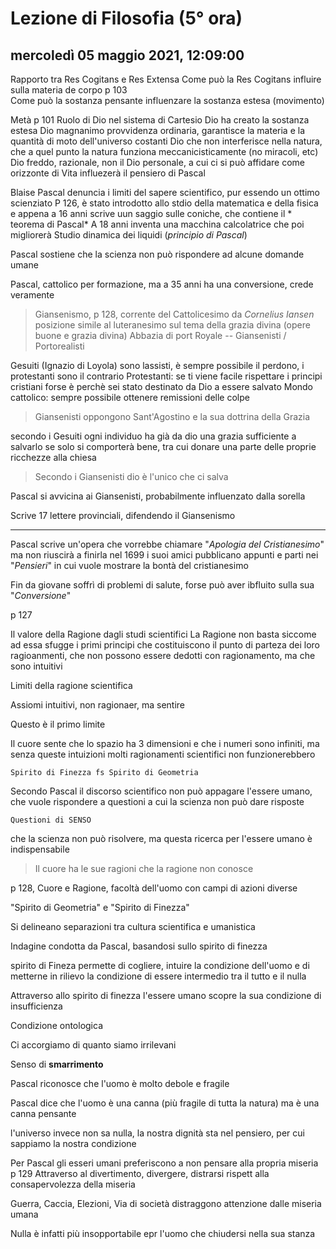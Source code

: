 # Lezione di Filosofia (5° ora)

## mercoledì 05 maggio 2021, 12:09:00

Rapporto tra Res Cogitans e Res Extensa
Come può la Res Cogitans influire sulla materia de corpo
p 103	
Come può la sostanza pensante influenzare la sostanza estesa (movimento)

Metà p 101 Ruolo di Dio nel sistema di Cartesio
Dio ha creato la sostanza estesa
Dio magnanimo
provvidenza ordinaria, garantisce la materia e la quantità di moto dell'universo costanti
Dio che non interferisce nella natura, che a quel punto la natura funziona meccanicisticamente (no miracoli, etc)
Dio freddo, razionale, non il Dio personale, a cui ci si può affidare come orizzonte di Vita
influezerà il pensiero di Pascal


Blaise Pascal denuncia i limiti del sapere scientifico, pur essendo un ottimo scienziato
P 126, è stato introdotto allo stdio della matematica e della fisica e appena a 16 anni scrive uun saggio sulle coniche, che contiene il * teorema di Pascal* 
A 18 anni inventa una macchina calcolatrice che poi migliorerà
Studio dinamica dei liquidi (*principio di Pascal*)

Pascal sostiene che la scienza non può rispondere ad alcune domande umane

Pascal, cattolico per formazione, ma a 35 anni ha una conversione, crede veramente

> Giansenismo, p 128, corrente del Cattolicesimo
> da *Cornelius Iansen*
> posizione simile al luteranesimo sul tema della grazia divina (opere buone e grazia divina)
> Abbazia di port Royale  --  Giansenisti / Portorealisti

Gesuiti (Ignazio di Loyola) sono lassisti, è sempre possibile il perdono, i protestanti sono il contrario
Protestanti: se ti viene facile rispettare i principi cristiani forse è perchè sei stato destinato da Dio a essere salvato
Mondo cattolico: sempre possibile ottenere remissioni delle colpe

   

> Giansenisti oppongono Sant'Agostino e la sua dottrina della Grazia

secondo i Gesuiti ogni individuo ha già da dio una grazia sufficiente a salvarlo se solo si comporterà bene, tra cui donare una parte delle proprie ricchezze alla chiesa

> Secondo i Giansenisti dio è l'unico che ci salva  

Pascal si avvicina ai Giansenisti, probabilmente influenzato dalla sorella

Scrive 17 lettere provinciali, difendendo il Giansenismo

---

Pascal scrive un'opera che vorrebbe chiamare "*Apologia del Cristianesimo*" ma non riuscirà a finirla nel 1699 i suoi amici pubblicano appunti e parti nei "*Pensieri*" in cui vuole  mostrare la bontà del cristianesimo

Fin da giovane soffrì di problemi di salute, forse può aver ibfluito sulla sua "*Conversione*" 


p 127

Il valore della Ragione dagli studi scientifici
La Ragione non basta siccome ad essa sfugge i primi principi che costituiscono il punto di parteza dei loro ragioanmenti, che non possono essere dedotti con ragionamento, ma che sono intuitivi

Limiti della ragione scientifica

Assiomi intuitivi, non ragionaer, ma  sentire

Questo è il primo limite

Il cuore sente che lo spazio ha 3 dimensioni e che i numeri sono infiniti, ma senza queste intuizioni molti ragionamenti scientifici non funzionerebbero

	Spirito di Finezza fs Spirito di Geometria

Secondo Pascal il discorso scientifico non può appagare l'essere umano, che vuole rispondere a questioni a cui la scienza non può dare risposte

	Questioni di SENSO
che la scienza non può risolvere, ma questa ricerca per l'essere umano è indispensabile

> Il cuore ha le sue ragioni che la ragione non conosce


p 128, Cuore e Ragione, facoltà dell'uomo con campi di azioni diverse

"Spirito di Geometria" e "Spirito di Finezza"

Si delineano separazioni tra cultura scientifica e umanistica


Indagine condotta da Pascal, basandosi sullo spirito di finezza 

spirito di Fineza permette di cogliere, intuire la condizione dell'uomo e di metterne in rilievo la condizione di essere intermedio tra il tutto e il nulla

Attraverso allo spirito di finezza l'essere umano scopre la sua condizione di insufficienza

Condizione ontologica

Ci accorgiamo di quanto siamo irrilevani

Senso di **smarrimento** 

Pascal riconosce che l'uomo è molto debole e fragile

Pascal dice che l'uomo è una canna (più fragile di tutta la natura) ma è una canna pensante

l'universo invece non sa nulla, la nostra dignità sta nel pensiero, per cui sappiamo la nostra condizione

Per Pascal gli esseri umani preferiscono a non pensare alla propria miseria
p 129
Attraverso al divertimento, divergere, distrarsi rispett alla consapervolezza della miseria

Guerra, Caccia, Elezioni, Via di società
distraggono attenzione dalle miseria umana

Nulla è infatti più insopportabile epr l'uomo che chiudersi nella sua stanza 
<!--stackedit_data:
eyJoaXN0b3J5IjpbLTIwMjIwNTEzNDFdfQ==
-->